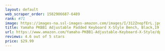 ```yaml
---
layout: default 
﻿web_scraper_order: 1582906687-6489
rank: #71
image: https://images-na.ssl-images-amazon.com/images/I/312ZnopfErL.jpg
title: Yamaha PKBB1 Adjustable Padded Keyboard X-Style Bench, Black,19.5 inches
url: https://www.amazon.com/Yamaha-PKBB1-Adjustable-Keyboard-X-Style/dp/B00I362NXU/ref=zg_mw_musical-instruments_71?_encoding=UTF8&psc=1&refRID=RA0A6WJ8XR76W6MNNJHV
reviews: 4.6 out of 5 stars
price: $29.99 
---
```

